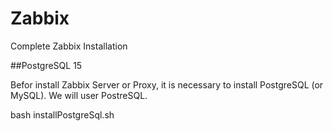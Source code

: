 # Zabbix
Complete Zabbix Installation 

##PostgreSQL 15

Befor install Zabbix Server or Proxy, it is necessary to install PostgreSQL (or MySQL). We will user PostreSQL.

bash installPostgreSql.sh 
